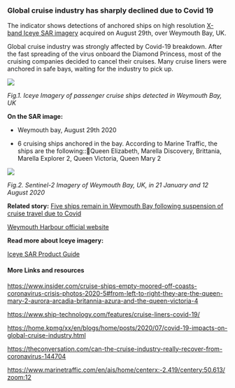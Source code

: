 ### Global cruise industry has sharply declined due to Covid 19

The indicator shows detections of anchored ships on high resolution [X-band Iceye SAR imagery](https://www.iceye.com/) acquired on August 29th, over Weymouth Bay, UK.


Global cruise industry was strongly affected by Covid-19 breakdown. After the fast spreading of the virus onboard the Diamond Princess, most of the cruising companies decided to cancel their cruises. Many cruise liners were anchored in safe bays, waiting for the industry to pick up.


![](eodash-data/stories/UK9-E13c-Fig1.png)

*Fig.1. Iceye Imagery of passenger cruise ships detected in Weymouth Bay, UK*

**On the SAR image:**

* Weymouth bay, August 29th 2020

* 6 cruising ships anchored in the bay. According to Marine Traffic, the ships are the following::Queen Elizabeth,  Marella Discovery, Brittania, Marella Explorer 2, Queen Victoria, Queen Mary 2

![](eodash-data/stories/UK9-E13c-Fig2.png)

*Fig.2. Sentinel-2 Imagery of Weymouth Bay, UK, in 21 January and 12 August 2020*


**Related story:** [Five ships remain in Weymouth Bay following suspension of cruise travel due to Covid](https://www.somersetlive.co.uk/news/somerset-news/five-ships-remain-weymouth-bay-4853055)

[Weymouth Harbour official website](https://www.weymouth-harbour.co.uk/Coronavirus/)

**Read more about Iceye imagery:**

[Iceye SAR Product Guide](https://www.iceye.com/hubfs/Downloadables/ICEYE-SAR-Product-Guide.pdf)

#### More Links and resources

https://www.insider.com/cruise-ships-empty-moored-off-coasts-coronavirus-crisis-photos-2020-5#from-left-to-right-they-are-the-queen-mary-2-aurora-arcadia-britannia-azura-and-the-queen-victoria-4

https://www.ship-technology.com/features/cruise-liners-covid-19/

https://home.kpmg/xx/en/blogs/home/posts/2020/07/covid-19-impacts-on-global-cruise-industry.html

https://theconversation.com/can-the-cruise-industry-really-recover-from-coronavirus-144704

https://www.marinetraffic.com/en/ais/home/centerx:-2.419/centery:50.613/zoom:12

